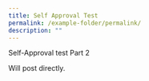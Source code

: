 ```yaml
---
title: Self Approval Test
permalink: /example-folder/permalink/
description: ""
---
```

Self-Approval test Part 2 

Will post directly. 